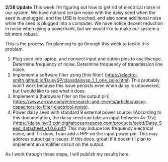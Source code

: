 **2/28 Update**
This week I'm figuring out how to get rid of electrical noise in our system. We have noticed certain noise with the daisy seed when the seed is unplugged, and the USB is touched, and also some additional noise while the seed is plugged into a computer. We have notice decent reduction in noise when using a powerbank, but we would like to make our system a bit more robust.

This is the process I'm planning to go through this week to tackle this problem. 

1. Plug seed into laptop, and connect input and outpin pins to oscilliscope. Determine frequency of noise. Determine frequency of transmission line noise. 
2. Implement a software filter using [this filter] (https://electro-smith.github.io/DaisySP/classdaisysp_1_1_one_pole.html) This probably won't work because this issue persists even when daisy is unpowered, but I would like to see what it does. 
3. Implement a [hardware filter on the output pin] (https://www.arrow.com/en/research-and-events/articles/using-capacitors-to-filter-electrical-noise). 
4. Power daisy seed with standard 9 external power source. [According to this documetation, the daisy seed can take an input between 4v-17v] (https://daisy.nyc3.cdn.digitaloceanspaces.com/products/seed/Daisy_Seed_datasheet_v1.0.6.pdf) This may induce low frequency electrical noise, and if it does, I can add a HPF on the input power pin. This may address output gain issues. If this does, great! If it doesn't I plan to implement an amplifier circuit on the output.


As I work through these steps, I will publish my results here. 
